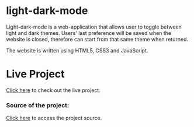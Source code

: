 # light-dark-mode



Light-dark-mode is a web-application that allows user to toggle between light and dark themes.
Users' last preference will be saved when the website is closed, therefore can start from that same theme when returned.

The website is written using HTML5, CSS3 and JavaScript.

# Live Project
[Click here](https://selenozkan.github.io/light-dark-mode) to check out the live project.

### Source of the project:
[Click here](https://www.udemy.com/course/javascript-web-projects-to-build-your-portfolio-resume/) to access the project source.
